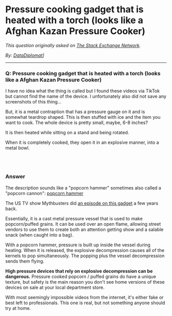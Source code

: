 # Pressure cooking gadget that is heated with a torch (looks like a Afghan Kazan Pressure Cooker)

_This question originally asked on [The Stack Exchange Network](https://dba.stackexchange.com/q/107552)._

_By: [DataDiplomat](https://dba.stackexchange.com/u/79447)]_
<br><hr>
### Q: Pressure cooking gadget that is heated with a torch (looks like a Afghan Kazan Pressure Cooker)
<p>I have no idea what the thing is called but I found these videos via TikTok but cannot find the name of the device. I unfortunately also did not save any screenshots of this thing... </p>

<p>But, it is a metal contraption that has a pressure gauge on it and is somewhat teardrop shaped. This is then stuffed with ice and the item you want to cook. The whole device is pretty small, maybe, 6-8 inches? </p>

<p>It is then heated while sitting on a stand and being rotated.</p>

<p>When it is completely cooked, they open it in an explosive manner, into a metal bowl. </p>

<br><br>
### Answer 
<p>The description sounds like a "popcorn hammer" sometimes also called a "popcorn cannon":
<a href="https://giphy.com/gifs/popcorn-hammer-kernels-JA1IA8G6CujDi" rel="nofollow noreferrer">popcorn hammer</a></p>

<p>The US TV show Mythbusters did <a href="https://www.scmp.com/news/china/article/1134352/old-school-chinese-popcorn-machine-baffles-mythbusters-leaves-netizens" rel="nofollow noreferrer">an episode on this gadget</a> a few years back.</p>

<p>Essentially, it is a cast metal pressure vessel that is used to make popcorn/puffed grains. It can be used over an open flame, allowing street vendors to use them to create both an attention getting show and a salable snack (when caught into a bag).</p>

<p>With a popcorn hammer, pressure is built up inside the vessel during heating. When it is released, the explosive decompression causes all of the kernels to pop simultaneously. The popping plus the vessel decompression sends them flying.</p>

<p><strong>High pressure devices that rely on explosive decompression can be dangerous.</strong> Pressure cooked popcorn / puffed grains do have a unique texture, but safety is the main reason you don't see home versions of these devices on sale at your local department store. </p>

<p>With most seemingly impossible videos from the internet, it's either fake or best left to professionals. This one is real, but not something anyone should try at home.</p>

